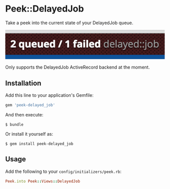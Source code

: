 # Peek::DelayedJob

Take a peek into the current state of your DelayedJob queue.

![screenshot](screenshot.png)

Only supports the DelayedJob ActiveRecord backend at the moment.

## Installation

Add this line to your application's Gemfile:

```ruby
gem 'peek-delayed_job'
```

And then execute:

    $ bundle

Or install it yourself as:

    $ gem install peek-delayed_job

## Usage

Add the following to your `config/initializers/peek.rb`:

```ruby
Peek.into Peek::Views::DelayedJob
```
